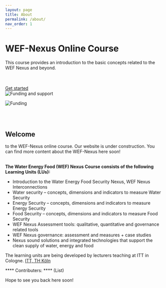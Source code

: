 ```yaml
---
layout: page
title: About
permalink: /about/
nav_order: 1
---
```


<!-- Static Header -->
<div style="background: url(/wef-nexus-online-course/assets/about_banner.png)" class="jumbotron bg-cover text-white">
    <div class="container py-5 text-center">
        <h1 class="display-4 font-weight-bold">WEF-Nexus Online Course</h1>
        <p class="font-italic mb-0 font-weight-bold">This course provides an introduction to the basic concepts related to the WEF Nexus and beyond.</p>
        <br/> <br/>                   
        <a href="https://waterbender231.github.io/wef-nexus-online-course/introduction/" role="button" class="btn btn-primary px-5">Get started</a>
    </div>
</div>

<img src="/wef-nexus-online-course/assets/supported.png" alt="Funding and support">

![Funding](/wef-nexus-online-course/assets/supported.png)

<br/> <br/>
## Welcome 
to the WEF-Nexus online course. Our website is under construction. You can find more content about the WEF-Nexus here soon! 
<br/> <br/>

<!-- <span class="fs-8">  #this is an old button 
[Get started!](https://waterbender231.github.io/wef-nexus-online-course/introduction/){: .btn .btn-purple }
</span> -->

**The Water Energy Food (WEF) Nexus Course consists of the following Learning Units (LUs):**

- Introduction to the Water Energy Food Security Nexus, WEF Nexus Interconnections
- Water security – concepts, dimensions and indicators to measure Water Security
- Energy Security – concepts, dimensions and indicators to measure Energy Security
- Food Security – concepts, dimensions and indicators to measure Food Security
- WEF Nexus Assessment tools: qualitative, quantitative and governance related tools
- WEF Nexus governance: assessment and measures + case studies
- Nexus sound solutions and integrated technologies that support the clean supply of water, energy and food


The learning units are being developed by lecturers teaching at ITT in Cologne. 
[ITT, TH Köln](https://www.tt.th-koeln.de/)

**** Contributers: ****
(List)

Hope to see you back here soon!